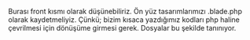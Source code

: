 <p>
  Burası front kısmı olarak düşünebiliriz. Ön yüz tasarımlarımızı .blade.php olarak kaydetmeliyiz. 
  Çünkü; bizim kısaca yazdığımız kodları php haline çevrilmesi için dönüşüme girmesi gerek. Dosyalar bu şekilde tanınıyor.
</p>
